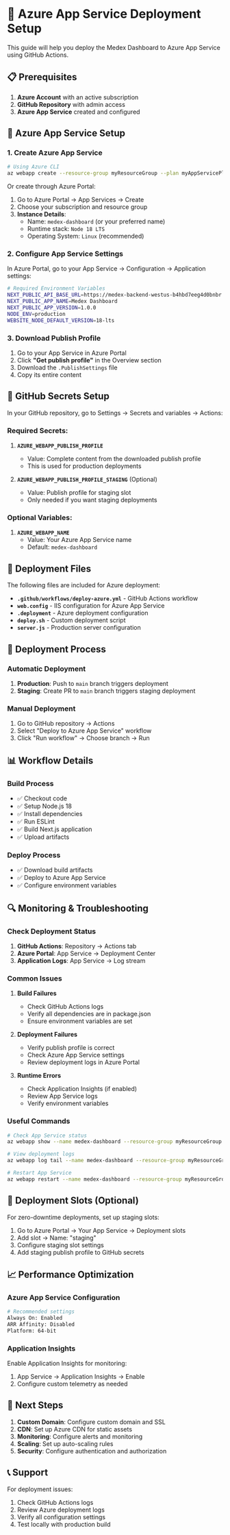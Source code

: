 # 🚀 Azure App Service Deployment Setup

This guide will help you deploy the Medex Dashboard to Azure App Service using GitHub Actions.

## 📋 Prerequisites

1. **Azure Account** with an active subscription
2. **GitHub Repository** with admin access
3. **Azure App Service** created and configured

## 🔧 Azure App Service Setup

### 1. Create Azure App Service

```bash
# Using Azure CLI
az webapp create --resource-group myResourceGroup --plan myAppServicePlan --name medex-dashboard --runtime "NODE:18-lts"
```

Or create through Azure Portal:
1. Go to Azure Portal → App Services → Create
2. Choose your subscription and resource group
3. **Instance Details**:
   - Name: `medex-dashboard` (or your preferred name)
   - Runtime stack: `Node 18 LTS`
   - Operating System: `Linux` (recommended)

### 2. Configure App Service Settings

In Azure Portal, go to your App Service → Configuration → Application settings:

```bash
# Required Environment Variables
NEXT_PUBLIC_API_BASE_URL=https://medex-backend-westus-b4hbd7eeg4d0bnbr.westus-01.azurewebsites.net/api
NEXT_PUBLIC_APP_NAME=Medex Dashboard
NEXT_PUBLIC_APP_VERSION=1.0.0
NODE_ENV=production
WEBSITE_NODE_DEFAULT_VERSION=18-lts
```

### 3. Download Publish Profile

1. Go to your App Service in Azure Portal
2. Click **"Get publish profile"** in the Overview section
3. Download the `.PublishSettings` file
4. Copy its entire content

## 🔐 GitHub Secrets Setup

In your GitHub repository, go to Settings → Secrets and variables → Actions:

### Required Secrets:

1. **`AZURE_WEBAPP_PUBLISH_PROFILE`**
   - Value: Complete content from the downloaded publish profile
   - This is used for production deployments

2. **`AZURE_WEBAPP_PUBLISH_PROFILE_STAGING`** (Optional)
   - Value: Publish profile for staging slot
   - Only needed if you want staging deployments

### Optional Variables:

1. **`AZURE_WEBAPP_NAME`**
   - Value: Your Azure App Service name
   - Default: `medex-dashboard`

## 📁 Deployment Files

The following files are included for Azure deployment:

- **`.github/workflows/deploy-azure.yml`** - GitHub Actions workflow
- **`web.config`** - IIS configuration for Azure App Service
- **`.deployment`** - Azure deployment configuration
- **`deploy.sh`** - Custom deployment script
- **`server.js`** - Production server configuration

## 🚀 Deployment Process

### Automatic Deployment

1. **Production**: Push to `main` branch triggers deployment
2. **Staging**: Create PR to `main` branch triggers staging deployment

### Manual Deployment

1. Go to GitHub repository → Actions
2. Select "Deploy to Azure App Service" workflow
3. Click "Run workflow" → Choose branch → Run

## 📊 Workflow Details

### Build Process
- ✅ Checkout code
- ✅ Setup Node.js 18
- ✅ Install dependencies
- ✅ Run ESLint
- ✅ Build Next.js application
- ✅ Upload artifacts

### Deploy Process
- ✅ Download build artifacts
- ✅ Deploy to Azure App Service
- ✅ Configure environment variables

## 🔍 Monitoring & Troubleshooting

### Check Deployment Status

1. **GitHub Actions**: Repository → Actions tab
2. **Azure Portal**: App Service → Deployment Center
3. **Application Logs**: App Service → Log stream

### Common Issues

1. **Build Failures**
   - Check GitHub Actions logs
   - Verify all dependencies are in package.json
   - Ensure environment variables are set

2. **Deployment Failures**
   - Verify publish profile is correct
   - Check Azure App Service settings
   - Review deployment logs in Azure Portal

3. **Runtime Errors**
   - Check Application Insights (if enabled)
   - Review App Service logs
   - Verify environment variables

### Useful Commands

```bash
# Check App Service status
az webapp show --name medex-dashboard --resource-group myResourceGroup

# View deployment logs
az webapp log tail --name medex-dashboard --resource-group myResourceGroup

# Restart App Service
az webapp restart --name medex-dashboard --resource-group myResourceGroup
```

## 🔄 Deployment Slots (Optional)

For zero-downtime deployments, set up staging slots:

1. Go to Azure Portal → Your App Service → Deployment slots
2. Add slot → Name: "staging"
3. Configure staging slot settings
4. Add staging publish profile to GitHub secrets

## 📈 Performance Optimization

### Azure App Service Configuration

```bash
# Recommended settings
Always On: Enabled
ARR Affinity: Disabled
Platform: 64-bit
```

### Application Insights

Enable Application Insights for monitoring:
1. App Service → Application Insights → Enable
2. Configure custom telemetry as needed

## 🎯 Next Steps

1. **Custom Domain**: Configure custom domain and SSL
2. **CDN**: Set up Azure CDN for static assets
3. **Monitoring**: Configure alerts and monitoring
4. **Scaling**: Set up auto-scaling rules
5. **Security**: Configure authentication and authorization

## 📞 Support

For deployment issues:
1. Check GitHub Actions logs
2. Review Azure deployment logs
3. Verify all configuration settings
4. Test locally with production build
